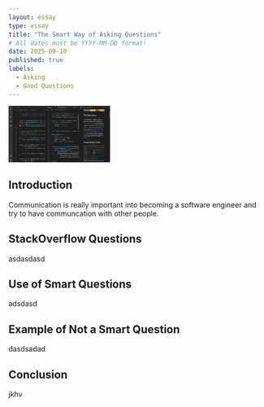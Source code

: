 ```yaml
---
layout: essay
type: essay
title: "The Smart Way of Asking Questions"
# All dates must be YYYY-MM-DD format!
date: 2025-09-10
published: true
labels:
  - Asking
  - Good Questions
---
```


<img width="200px" class="rounded float-start pe-4" src="../img/vsgcode.png">

## Introduction

Communication is really important into becoming a software engineer and try to have communcation with other people. 

## StackOverflow Questions

asdasdasd

## Use of Smart Questions

adsdasd

## Example of Not a Smart Question

dasdsadad

## Conclusion 

jkhv


